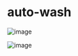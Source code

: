 # auto-wash

![image](https://user-images.githubusercontent.com/106198134/202803962-cbb23135-cfe8-4167-ae35-0fc97d956d24.png)

![image](https://user-images.githubusercontent.com/106198134/202803990-240adfea-6e1d-4b3a-9246-8b722f9d6f26.png)
